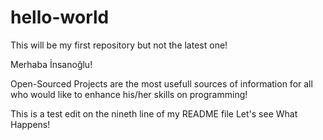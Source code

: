 # hello-world
This will be my first repository but not the latest one!


Merhaba İnsanoğlu!

Open-Sourced Projects are the most usefull sources of information for all who would like
to enhance his/her skills on programming!

This is a test edit on the nineth line of my README file
Let's see What Happens!
